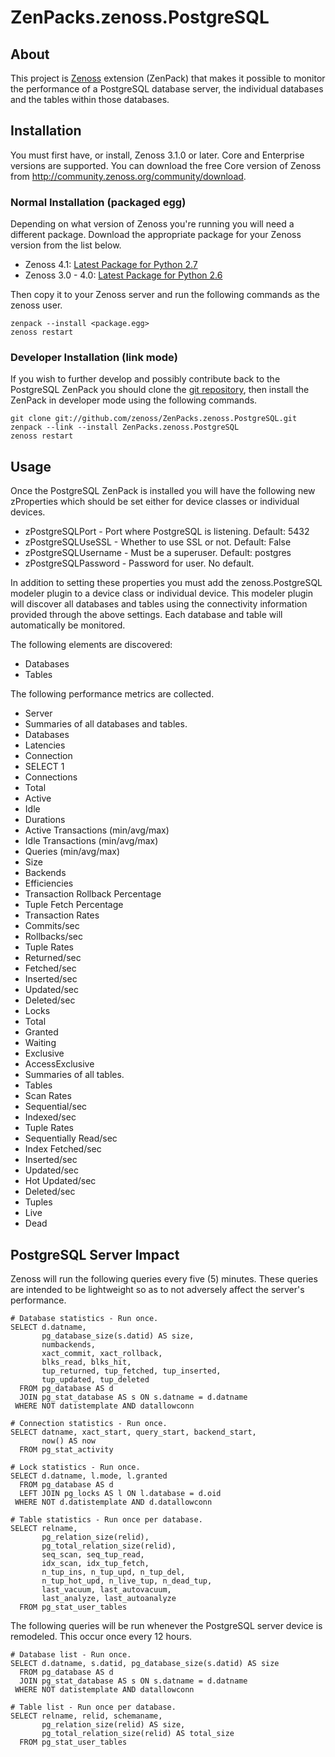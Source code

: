 # ZenPacks.zenoss.PostgreSQL

## About
This project is [Zenoss][] extension (ZenPack) that makes it possible to
monitor the performance of a PostgreSQL database server, the individual
databases and the tables within those databases.

## Installation
You must first have, or install, Zenoss 3.1.0 or later. Core and Enterprise
versions are supported. You can download the free Core version of Zenoss from
<http://community.zenoss.org/community/download>.

### Normal Installation (packaged egg)
Depending on what version of Zenoss you're running you will need a different
package. Download the appropriate package for your Zenoss version from the list
below.

 * Zenoss 4.1: [Latest Package for Python 2.7][]
 * Zenoss 3.0 - 4.0: [Latest Package for Python 2.6][]

Then copy it to your Zenoss server and run the following commands as the zenoss
user.

    zenpack --install <package.egg>
    zenoss restart

### Developer Installation (link mode)
If you wish to further develop and possibly contribute back to the PostgreSQL
ZenPack you should clone the [git repository][], then install the ZenPack in
developer mode using the following commands.

    git clone git://github.com/zenoss/ZenPacks.zenoss.PostgreSQL.git
    zenpack --link --install ZenPacks.zenoss.PostgreSQL
    zenoss restart

## Usage
Once the PostgreSQL ZenPack is installed you will have the following new
zProperties which should be set either for device classes or individual
devices.

 * zPostgreSQLPort - Port where PostgreSQL is listening. Default: 5432
 * zPostgreSQLUseSSL - Whether to use SSL or not. Default: False
 * zPostgreSQLUsername - Must be a superuser. Default: postgres
 * zPostgreSQLPassword - Password for user. No default.

In addition to setting these properties you must add the zenoss.PostgreSQL
modeler plugin to a device class or individual device. This modeler plugin
will discover all databases and tables using the connectivity information
provided through the above settings. Each database and table will
automatically be monitored.

The following elements are discovered:

 * Databases
  * Tables

The following performance metrics are collected.

 * Server
  * Summaries of all databases and tables.
 * Databases
  * Latencies
   * Connection
   * SELECT 1
  * Connections
   * Total
   * Active
   * Idle
  * Durations
   * Active Transactions (min/avg/max)
   * Idle Transactions (min/avg/max)
   * Queries (min/avg/max)
  * Size
  * Backends
  * Efficiencies
   * Transaction Rollback Percentage
   * Tuple Fetch Percentage
  * Transaction Rates
   * Commits/sec
   * Rollbacks/sec
  * Tuple Rates
   * Returned/sec
   * Fetched/sec
   * Inserted/sec
   * Updated/sec
   * Deleted/sec
  * Locks
   * Total
   * Granted
   * Waiting
   * Exclusive
   * AccessExclusive
  * Summaries of all tables.
 * Tables
  * Scan Rates
   * Sequential/sec
   * Indexed/sec
  * Tuple Rates
   * Sequentially Read/sec
   * Index Fetched/sec
   * Inserted/sec
   * Updated/sec
   * Hot Updated/sec
   * Deleted/sec
  * Tuples
   * Live
   * Dead

## PostgreSQL Server Impact
Zenoss will run the following queries every five (5) minutes. These queries
are intended to be lightweight so as to not adversely affect the server's
performance.

    # Database statistics - Run once.
    SELECT d.datname,
           pg_database_size(s.datid) AS size,
           numbackends,
           xact_commit, xact_rollback,
           blks_read, blks_hit,
           tup_returned, tup_fetched, tup_inserted,
           tup_updated, tup_deleted
      FROM pg_database AS d
      JOIN pg_stat_database AS s ON s.datname = d.datname
     WHERE NOT datistemplate AND datallowconn

    # Connection statistics - Run once.
    SELECT datname, xact_start, query_start, backend_start,
           now() AS now
      FROM pg_stat_activity

    # Lock statistics - Run once.
    SELECT d.datname, l.mode, l.granted
      FROM pg_database AS d
      LEFT JOIN pg_locks AS l ON l.database = d.oid
     WHERE NOT d.datistemplate AND d.datallowconn

    # Table statistics - Run once per database.
    SELECT relname,
           pg_relation_size(relid),
           pg_total_relation_size(relid),
           seq_scan, seq_tup_read,
           idx_scan, idx_tup_fetch,
           n_tup_ins, n_tup_upd, n_tup_del,
           n_tup_hot_upd, n_live_tup, n_dead_tup,
           last_vacuum, last_autovacuum,
           last_analyze, last_autoanalyze
      FROM pg_stat_user_tables

The following queries will be run whenever the PostgreSQL server device is
remodeled. This occur once every 12 hours.

    # Database list - Run once.
    SELECT d.datname, s.datid, pg_database_size(s.datid) AS size
      FROM pg_database AS d
      JOIN pg_stat_database AS s ON s.datname = d.datname
     WHERE NOT datistemplate AND datallowconn

    # Table list - Run once per database.
    SELECT relname, relid, schemaname,
           pg_relation_size(relid) AS size,
           pg_total_relation_size(relid) AS total_size
      FROM pg_stat_user_tables


[Zenoss]: <http://www.zenoss.com/>
[Latest Package for Python 2.7]: <https://github.com/downloads/zenoss/ZenPacks.zenoss.PostgreSQL/ZenPacks.zenoss.PostgreSQL-1.0.2-py2.7.egg>
[Latest Package for Python 2.6]: <https://github.com/downloads/zenoss/ZenPacks.zenoss.PostgreSQL/ZenPacks.zenoss.PostgreSQL-1.0.2-py2.6.egg>
[git repository]: <https://github.com/zenoss/ZenPacks.zenoss.PostgreSQL>

